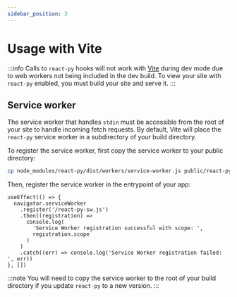 ```yaml
---
sidebar_position: 3
---
```


# Usage with Vite

:::info
Calls to `react-py` hooks will not work with [Vite](https://vitejs.dev) during dev mode due to web workers not being included in the dev build. To view your site with `react-py` enabled, you must build your site and serve it.
:::

## Service worker

The service worker that handles `stdin` must be accessible from the root of your site to handle incoming fetch requests. By default, Vite will place the `react-py` service worker in a subdirectory of your build directory.

To register the service worker, first copy the service worker to your public directory:

```bash
cp node_modules/react-py/dist/workers/service-worker.js public/react-py-sw.js
```

Then, register the service worker in the entrypoint of your app:

```tsx
useEffect(() => {
  navigator.serviceWorker
    .register('/react-py-sw.js')
    .then((registration) =>
      console.log(
        'Service Worker registration successful with scope: ',
        registration.scope
      )
    )
    .catch((err) => console.log('Service Worker registration failed: ', err))
}, [])
```

:::note
You will need to copy the service worker to the root of your build directory if you update `react-py` to a new version.
:::
